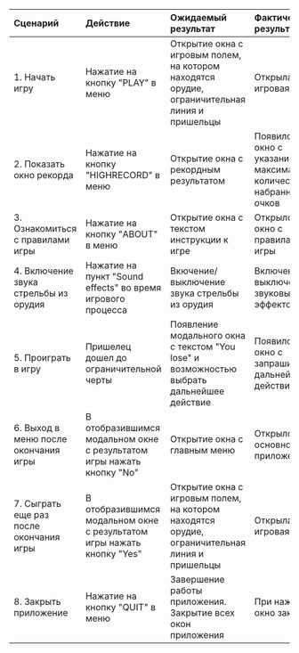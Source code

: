 |Сценарий|Действие|Ожидаемый результат|Фактический результат| Оценка|
|:---|:---|:---|:---|:---|
|1. Начать игру|Нажатие на кнопку "PLAY" в меню|Открытие окна с игровым полем, на котором находятся орудие, ограничительная линия и пришельцы| Открылась игровая карта| выполнено|
|2. Показать окно рекорда|Нажатие на кнопку "HIGHRECORD" в меню|Открытие окна с рекордным результатом|Появилось окно с указанием максимального количества набранных очков | выполнено |
|3. Ознакомиться с правилами игры|Нажатие на кнопку "ABOUT" в меню|Открытие окна с текстом инструкции к игре| Открылось окно с правилами игры |выполнено |
|4. Включение звука стрельбы из орудия|Нажатие на пункт "Sound effects" во время игрового процесса|Вкючение/выключение звука стрельбы из орудия| Включение/выключение звуковых эффектов |выполнено |
|5. Проиграть в игру|Пришелец дошел до ограничительной черты|Появление модального окна с текстом "You lose" и возможностью выбрать дальнейшее действие|Появилось окно с запрашиванием дальнейших действий |выполнено |
|6. Выход в меню после окончания игры|В отобразившимся модальном окне с результатом игры нажать кнопку "No"|Открытие окна с главным меню| Открылось основное меню приложения |выполнено |
|7. Сыграть еще раз после окончания игры|В отобразившимся модальном окне с результатом игры нажать кнопку "Yes"|Открытие окна с игровым полем, на котором находятся орудие, ограничительная линия и пришельцы|Открылась игровая карта |выполнено |
|8. Закрыть приложение|Нажатие на кнопку "QUIT" в меню|Завершение работы приложения. Закрытие всех окон приложения|При нажатии, окно закрылось |выполнено |
